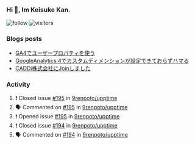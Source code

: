### Hi 👋, Im Keisuke Kan.

<!--
**9renpoto/9renpoto** is a ✨ _special_ ✨ repository because its `README.md` (this file) appears on your GitHub profile.

Here are some ideas to get you started:

- 🔭 I’m currently working on ...
- 🌱 I’m currently learning ...
- 👯 I’m looking to collaborate on ...
- 🤔 I’m looking for help with ...
- 💬 Ask me about ...
- 📫 How to reach me: ...
- 😄 Pronouns: ...
- ⚡ Fun fact: ...
-->

![follow](https://img.shields.io/github/followers/9renpoto?label=Follow&style=social)
![visitors](https://komarev.com/ghpvc/?username=9renpoto&label=Profile%20views&color=0e75b6&style=flat)

### Blogs posts

<!-- BLOG-POST-LIST:START -->
- [GA4でユーザープロパティを使う](https://9renpoto.dev/2021/02/21/google-analytics-4-user-properties/)
- [GoogleAnalytics 4でカスタムディメンションが設定できておらずハマる](https://9renpoto.dev/2021/02/13/google-analytics-4/)
- [CADDi株式会社にJoinしました](https://9renpoto.dev/2020/12/05/join/)
<!-- BLOG-POST-LIST:END -->

### Activity

<!--START_SECTION:activity-->
1. ❗️ Closed issue [#195](https://github.com/9renpoto/upptime/issues/195) in [9renpoto/upptime](https://github.com/9renpoto/upptime)
2. 🗣 Commented on [#195](https://github.com/9renpoto/upptime/issues/195) in [9renpoto/upptime](https://github.com/9renpoto/upptime)
3. ❗️ Opened issue [#195](https://github.com/9renpoto/upptime/issues/195) in [9renpoto/upptime](https://github.com/9renpoto/upptime)
4. ❗️ Closed issue [#194](https://github.com/9renpoto/upptime/issues/194) in [9renpoto/upptime](https://github.com/9renpoto/upptime)
5. 🗣 Commented on [#194](https://github.com/9renpoto/upptime/issues/194) in [9renpoto/upptime](https://github.com/9renpoto/upptime)
<!--END_SECTION:activity-->

<!--START_SECTION:waka-->
<!--END_SECTION:waka-->